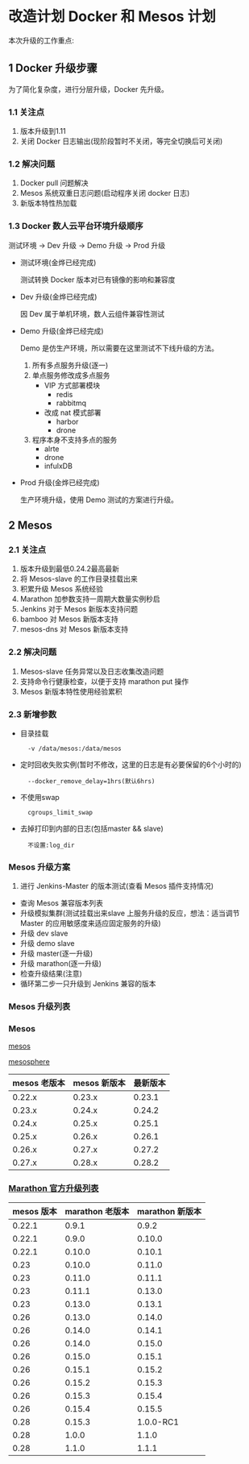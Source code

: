 # 改造计划 Docker 和 Mesos 计划
本次升级的工作重点:
## 1 Docker 升级步骤
为了简化复杂度，进行分层升级，Docker 先升级。
### 1.1 关注点
1. 版本升级到1.11
2. 关闭 Docker 日志输出(现阶段暂时不关闭，等完全切换后可关闭)

### 1.2 解决问题
1. Docker pull 问题解决
2. Mesos 系统双重日志问题(启动程序关闭 docker 日志)
3. 新版本特性热加载

### 1.3 Docker 数人云平台环境升级顺序
测试环境 -> Dev 升级 -> Demo 升级 -> Prod 升级

- 测试环境(金烨已经完成)

    测试转换 Docker 版本对已有镜像的影响和兼容度
- Dev 升级(金烨已经完成)
    
    因 Dev 属于单机环境，数人云组件兼容性测试
- Demo 升级(金烨已经完成)

    Demo 是仿生产环境，所以需要在这里测试不下线升级的方法。
    
    1. 所有多点服务升级(逐一)
    2. 单点服务修改成多点服务
        - VIP 方式部署模块 
            - redis
            - rabbitmq
        - 改成 nat 模式部署
            - harbor
            - drone
    3. 程序本身不支持多点的服务
        - alrte
        - drone
        - infulxDB        
- Prod 升级(金烨已经完成)

    生产环境升级，使用 Demo 测试的方案进行升级。

## 2 Mesos
### 2.1 关注点
1. 版本升级到最低0.24.2最高最新
2. 将 Mesos-slave 的工作目录挂载出来
3. 积累升级 Mesos 系统经验
4. Marathon 加参数支持一周期大数量实例秒启
5. Jenkins 对于 Mesos 新版本支持问题
6. bamboo 对 Mesos 新版本支持
7. mesos-dns 对 Mesos 新版本支持

### 2.2 解决问题
1. Mesos-slave 任务异常以及日志收集改造问题
2. 支持命令行健康检查，以便于支持 marathon put 操作
3. Mesos 新版本特性使用经验累积

### 2.3 新增参数
- 目录挂载

        -v /data/mesos:/data/mesos
- 定时回收失败实例(暂时不修改，这里的日志是有必要保留的6个小时的)

        --docker_remove_delay=1hrs(默认6hrs)
- 不使用swap

        cgroups_limit_swap
- 去掉打印到内部的日志(包括master && slave)

        不设置:log_dir 

### Mesos 升级方案
1. 进行 Jenkins-Master 的版本测试(查看 Mesos 插件支持情况)
- 查询 Mesos 兼容版本列表
- 升级模拟集群(测试挂载出来slave 上服务升级的反应，想法：适当调节 Master 的应用敏感度来适应固定服务的升级)
- 升级 dev slave
- 升级 demo slave
- 升级 master(逐一升级)
- 升级 marathon(逐一升级)
- 检查升级结果(注意)
- 循环第二步一只升级到 Jenkins 兼容的版本

### Mesos 升级列表
### Mesos
[mesos](http://mesos.apache.org/documentation/latest/upgrades/)

[mesosphere](http://open.mesosphere.com/downloads/mesos/#apache-mesos-0.24.0)

| mesos 老版本 | mesos 新版本 | 最新版本  |
| ------------ | ------------- | ------------ |
| 0.22.x | 0.23.x  | 0.23.1 |
| 0.23.x | 0.24.x  | 0.24.2 |
| 0.24.x | 0.25.x  | 0.25.1 |
| 0.25.x | 0.26.x  | 0.26.1 |
| 0.26.x | 0.27.x  | 0.27.2 |
| 0.27.x | 0.28.x  | 0.28.2 |
### [Marathon 官方升级列表](https://github.com/mesosphere/marathon/releases?after=v1.0.0-RC1)
| mesos 版本 | marathon 老版本 | marathon 新版本 |
| ------------ | ------------- | ------------ |
| 0.22.1 | 0.9.1  | 0.9.2 |
| 0.22.1 | 0.9.0  | 0.10.0 |
| 0.22.1 | 0.10.0  | 0.10.1 |
| 0.23 | 0.10.0  | 0.11.0 |
| 0.23 | 0.11.0  | 0.11.1 |
| 0.23 | 0.11.1  | 0.13.0 |
| 0.23 | 0.13.0  | 0.13.1 |
| 0.26 | 0.13.0  | 0.14.0 |
| 0.26 | 0.14.0  | 0.14.1 |
| 0.26 | 0.14.0  | 0.15.0 |
| 0.26 | 0.15.0  | 0.15.1 |
| 0.26 | 0.15.1  | 0.15.2 |
| 0.26 | 0.15.2  | 0.15.3 |
| 0.26 | 0.15.3  | 0.15.4 |
| 0.26 | 0.15.4  | 0.15.5 |
| 0.28 | 0.15.3  | 1.0.0-RC1 |
| 0.28 | 1.0.0  | 1.1.0 |
| 0.28 | 1.1.0  | 1.1.1 |